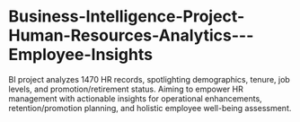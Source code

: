 # Business-Intelligence-Project-Human-Resources-Analytics---Employee-Insights
BI project analyzes 1470 HR records, spotlighting demographics, tenure, job levels, and promotion/retirement status. Aiming to empower HR management with actionable insights for operational enhancements, retention/promotion planning, and holistic employee well-being assessment.
